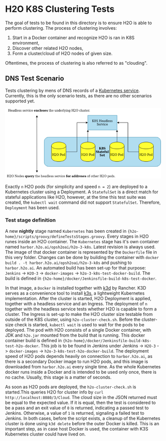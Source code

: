 # H2O K8S Clustering Tests

The goal of tests to be found in this directory is to ensure H2O is able to perform
clustering. The process of clustering involves:

1. Start in a Docker container and recognize H2O is ran in K8S environment,
1. Discover other related H2O nodes,
1. Form a cluster/cloud of H2O nodes of given size.

Oftentimes, the process of clustering is also referred to as "clouding".


## DNS Test Scenario

Tests clustering by mens of DNS records of a [Kubernetes service](https://kubernetes.io/docs/concepts/services-networking/service/).
Currently, this is the only scenario tests, as there are no other scenarios supported yet.

![Test scenario](readme/h2o-k8s-clustering.png)

Exactly `n` H2O pods (for simplicity and speed `n = 2`) are deployed to a Kubernetes cluster using a Deployment.
A `StatefulSet` is a direct match for stateful applications like H2O, however, at the time this test suite was created,
the `kubectl wait` command did not support `StatefulSet`. Therefore, `Deployment` has been used.

### Test stage definition

A new **nightly** stage named `Kubernetes` has been created in `{h2o-home}/scripts/groovy/defineTestsStages.groovy`.
Every stages in H2O runes inside an H2O container. The `Kubernetes` stage has it's own container named `harbor.h2o.ai/opsh2oai/h2o-3-k8s`. Latest
revision is always used. The image of that docker container is represented by the `Dockerfile` file in this very folder.
Changes can be done by building the container with `docker build . -t harbor.h2o.ai/opsh2oai/h2o-3-k8s` and pushing to `harbor.h2o.ai`.
An automated build has been set-up for that purpose: `Jenkins` -> `H2O-3` -> `docker-images` -> `h2o-3-k8s-test-docker-build`.
The build is defined in `{h2o-home}/docker/Jenkinsfile-build-k8s-test-docker`.

In that image, a `Docker` is installed together with [k3d](https://github.com/rancher/k3d) by Rancher.
K3D serves as a convenience tool to install [k3s](https://k3s.io/), a lightweight Kubernetes implementation.
After the cluster is started, H2O Deployment is applied, together with a headless service and an Ingress. The deployment of
`n` together with the headless service tests whether H2O is capable to form a cluster. The Ingress is set-up to make
the H2O cluster size testable from outside of the K8S cluster, using `h2o-cluster-check.sh`. Before the cluster-size check is
started, `kubectl wait` is used to wait for the pods to be deployed. The pod with H2O consists of a single Docker container,
with JDK and `h2o.jar` mounted from the build that is running. This docker container build is defined in
`{h2o-home}/docker/Jenkinsfile-build-k8s-test-h2o-docker`. This job is to be found in Jenkins under
Jenkins -> `H2O-3` -> `docker-images` -> `h2o-3-k8s-test-h2o-docker-build`.
The deployment speed of H2O pods depends heavily on connection to `harbor.h2o.ai`, as there is a secondary Docker image to run H2O pods,
and this image is downloaded from `harbor.h2o.ai` every single time. As the whole Kubernetes docker runs inside a Docker and
is intended to be used only once, there is no cache. Usually, this stage is a matter of seconds. 

As soon as H2O pods are deployed, the `h2o-cluster-check.sh` is started.This queries H2O for cluster info by `curl http://localhost:8080/3/Cloud`.
The cloud size in the JSON returned must be equal to the expected value. If it is equal, then the test is considered to be a pass
and an exit value of `0` is returned, indicating a passed test to Jenkins. Otherwise, a value of `1` is returned, signaling a 
failed test to Jenkins. In both cases, before the script exists, a cleanup of the Kubernetes cluster is done using `k3d delete`
before the outer Docker is killed. This is an important step, as in case host Docker is used, the container with K3S Kubernetes
cluster could have lived on.


